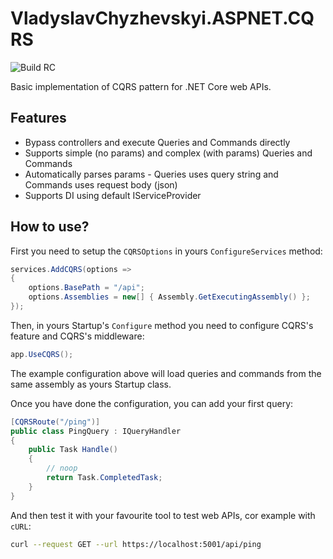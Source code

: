 # VladyslavChyzhevskyi.ASPNET.CQRS

![Build RC](https://github.com/vchyzhevskyi/aspnet.cqrs/workflows/Build%20RC/badge.svg)

Basic implementation of CQRS pattern for .NET Core web APIs.

## Features

- Bypass controllers and execute Queries and Commands directly
- Supports simple (no params) and complex (with params) Queries and Commands
- Automatically parses params - Queries uses query string and Commands uses request body (json)
- Supports DI using default IServiceProvider

## How to use?

First you need to setup the `CQRSOptions` in yours `ConfigureServices` method:

```csharp
services.AddCQRS(options =>
{
    options.BasePath = "/api";
    options.Assemblies = new[] { Assembly.GetExecutingAssembly() };
});
```

Then, in yours Startup's `Configure` method you need to configure CQRS's feature and CQRS's middleware:

```csharp
app.UseCQRS();
```

The example configuration above will load queries and commands from the same assembly as yours Startup class.

Once you have done the configuration, you can add your first query:

```csharp
[CQRSRoute("/ping")]
public class PingQuery : IQueryHandler
{
    public Task Handle()
    {
        // noop
        return Task.CompletedTask;
    }
}
```

And then test it with your favourite tool to test web APIs, cor example with `cURL`:

```sh
curl --request GET --url https://localhost:5001/api/ping
```
